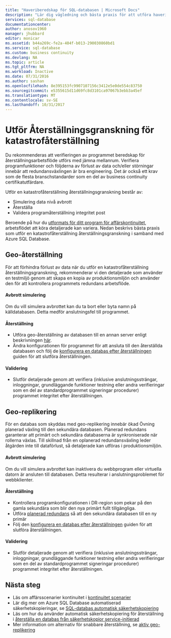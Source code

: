 ```yaml
---
title: "Haveriberedskap för SQL-databasen | Microsoft Docs"
description: "Lär dig vägledning och bästa praxis för att utföra haveriberedskap med Azure SQL Database."
services: sql-database
documentationcenter: 
author: anosov1960
manager: jhubbard
editor: monicar
ms.assetid: b44a269c-fe2a-404f-b013-290030860bd1
ms.service: sql-database
ms.custom: business continuity
ms.devlang: NA
ms.topic: article
ms.tgt_pltfrm: NA
ms.workload: Inactive
ms.date: 07/31/2016
ms.author: sashan
ms.openlocfilehash: 8e395153fc9907107156c3412e5e0de554c83750
ms.sourcegitcommit: e5355615d11d69fc8d3101ca97067b3ebb3a45ef
ms.translationtype: MT
ms.contentlocale: sv-SE
ms.lasthandoff: 10/31/2017
---
```

# <a name="performing-disaster-recovery-drill"></a>Utför Återställningsgranskning för katastrofåterställning
Du rekommenderas att verifieringen av programmet beredskap för återställningsarbetsflöde utförs med jämna mellanrum. Verifiera programfunktioner och följderna av förlust av data och/eller störningar innebär att redundansväxlingen är bra engineering. Det är också ett krav som de flesta branschstandarder som en del av business continuity certifikatutfärdare.

Utför en katastrofåterställning återställningsgranskning består av:

* Simulering data nivå avbrott
* Återställa
* Validera programåterställning integritet post

Beroende på hur du [utformats för ditt program för affärskontinuitet](sql-database-business-continuity.md), arbetsflödet att köra detaljerade kan variera. Nedan beskrivs bästa praxis som utför en katastrofåterställning återställningsgranskning i samband med Azure SQL Database.

## <a name="geo-restore"></a>Geo-återställning
För att förhindra förlust av data när du utför en katastrofåterställning återställningsgranskning, rekommenderar vi den detaljerade som använder en testmiljö genom att skapa en kopia av produktionsmiljön och använder den för att kontrollera programmets redundans arbetsflöde.

#### <a name="outage-simulation"></a>Avbrott simulering
Om du vill simulera avbrottet kan du ta bort eller byta namn på källdatabasen. Detta medför anslutningsfel till programmet.

#### <a name="recovery"></a>Återställning
* Utföra geo-återställning av databasen till en annan server enligt beskrivningen [här](sql-database-disaster-recovery.md).
* Ändra konfigurationen för programmet för att ansluta till den återställda databasen och följ de [konfigurera en databas efter återställningen](sql-database-disaster-recovery.md) guiden för att slutföra återställningen.

#### <a name="validation"></a>Validering
* Slutför detaljerade genom att verifiera (inklusive anslutningssträngar, inloggningar, grundläggande funktioner testning eller andra verifieringar som en del av standardprogrammet signeringar procedurer) programmet integritet efter återställningen.

## <a name="geo-replication"></a>Geo-replikering
För en databas som skyddas med geo-replikering innebär ökad Övning planerad växling till den sekundära databasen. Planerad redundans garanterar att primärt och sekundära databaserna är synkroniserade när rollerna växlas. Till skillnad från en oplanerad redundansväxling leder åtgärden inte till dataförlust, så detaljerade kan utföras i produktionsmiljön.

#### <a name="outage-simulation"></a>Avbrott simulering
Om du vill simulera avbrottet kan inaktivera du webbprogram eller virtuella datorn är ansluten till databasen. Detta resulterar i anslutningsproblemet för webbklienter.

#### <a name="recovery"></a>Återställning
* Kontrollera programkonfigurationen i DR-region som pekar på den gamla sekundära som blir den nya primärt fullt tillgängliga.
* Utföra [planerad redundans](scripts/sql-database-setup-geodr-and-failover-database-powershell.md) så att den sekundära databasen till en ny primär
* Följ den [konfigurera en databas efter återställningen](sql-database-disaster-recovery.md) guiden för att slutföra återställningen.

#### <a name="validation"></a>Validering
* Slutför detaljerade genom att verifiera (inklusive anslutningssträngar, inloggningar, grundläggande funktioner testning eller andra verifieringar som en del av standardprogrammet signeringar procedurer) programmet integritet efter återställningen.

## <a name="next-steps"></a>Nästa steg
* Läs om affärsscenarier kontinuitet i [kontinuitet scenarier](sql-database-business-continuity.md)
* Lär dig mer om Azure SQL Database automatiserad säkerhetskopieringar, se [SQL-databas automatisk säkerhetskopiering](sql-database-automated-backups.md)
* Läs om hur du använder automatisk säkerhetskopiering för återställning i [återställa en databas från säkerhetskopior service-initierad](sql-database-recovery-using-backups.md)
* Mer information om alternativ för snabbare återställning, se [aktiv geo-replikering](sql-database-geo-replication-overview.md)  
